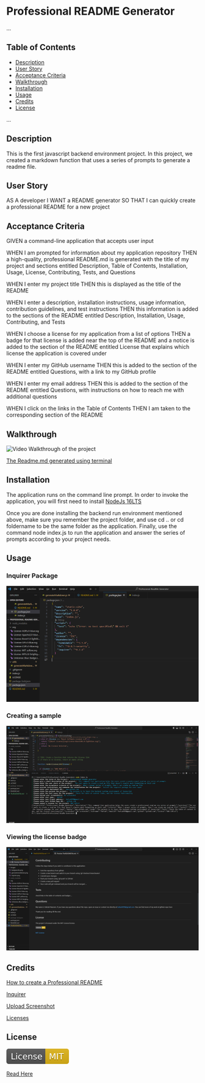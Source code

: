 # Professional README Generator

...

## Table of Contents

- [Description](#description)
- [User Story](#user-story)
- [Acceptance Criteria](#acceptance-criteria)
- [Walkthrough](#walkthrough)
- [Installation](#installation)
- [Usage](#usage)
- [Credits](#credits)
- [License](#license)

...

## Description

This is the first javascript backend environment project. In this project, we created a markdown function that uses a series of prompts to generate a readme file.

## User Story

AS A developer
I WANT a README generator
SO THAT I can quickly create a professional README for a new project

## Acceptance Criteria

GIVEN a command-line application that accepts user input

WHEN I am prompted for information about my application repository
THEN a high-quality, professional README.md is generated with the title of my project and sections entitled Description, Table of Contents, Installation, Usage, License, Contributing, Tests, and Questions

WHEN I enter my project title
THEN this is displayed as the title of the README

WHEN I enter a description, installation instructions, usage information, contribution guidelines, and test instructions
THEN this information is added to the sections of the README entitled Description, Installation, Usage, Contributing, and Tests

WHEN I choose a license for my application from a list of options
THEN a badge for that license is added near the top of the README and a notice is added to the section of the README entitled License that explains which license the application is covered under

WHEN I enter my GitHub username
THEN this is added to the section of the README entitled Questions, with a link to my GitHub profile

WHEN I enter my email address
THEN this is added to the section of the README entitled Questions, with instructions on how to reach me with additional questions

WHEN I click on the links in the Table of Contents
THEN I am taken to the corresponding section of the README

## Walkthrough

![Video Walkthrough of the project](https://github.com/hafsah1976/Professional-ReadMe-Generator/assets/5677899/0ac27b86-66a0-413d-8657-72c54d0552cf)

[The Readme.md generated using terminal](TheREADMEFile.md)

## Installation

The application runs on the command line prompt. In order to invoke the application, you will first need to install [NodeJs 16LTS](https://nodejs.org/ja/blog/release/v16.16.0)

Once you are done installing the backend run environment mentioned above, make sure you remember the project folder, and use cd .. or cd foldername to be the same folder as the application. Finally, use the command node index.js to run the application and answer the series of prompts according to your project needs.

## Usage

### Inquirer Package

![Inquirer](./images/inquirer.png)

### Creating a sample

![Generate Markdown](./images/generatemarkdown.png)

### Viewing the license badge

![The License Badge](./images/badgeworks.png)

## Credits

[How to create a Professional README](https://coding-boot-camp.github.io/full-stack/github/professional-readme-guide)

[Inquirer](https://www.npmjs.com/package/inquirer/v/8.2.4)

[Upload Screenshot](https://www.w3schools.com/nodejs/nodejs_uploadfiles.asp)

[Licenses](https://choosealicense.com/licenses/)

## License

![MIT License](svg/License-MIT-yellow.svg)

[Read Here](https://opensource.org/license/mit/)

